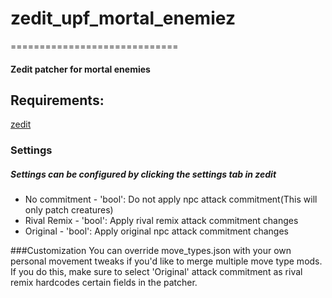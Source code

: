 <!--- -*- mode: markdown -*- -->
# zedit_upf_mortal_enemiez
=============================
#### Zedit patcher for mortal enemies
Requirements:
------------
[zedit](https://github.com/z-edit/zedit/releases)

### Settings
##### Settings can be configured by clicking the settings tab in zedit

- No commitment - 'bool': Do not apply npc attack commitment(This will only patch creatures)
- Rival Remix   - 'bool': Apply rival remix attack commitment changes
- Original      - 'bool': Apply original npc attack commitment changes


###Customization
You can override move_types.json with your own personal movement tweaks if you'd like to merge multiple move type mods. If you do this, make sure to select 'Original' attack commitment
as rival remix hardcodes certain fields in the patcher.
